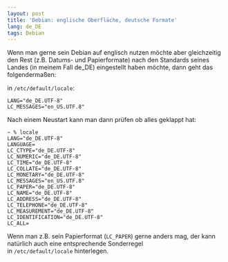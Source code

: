```yaml
---
layout: post
title: 'Debian: englische Oberfläche, deutsche Formate'
lang: de_DE
tags: Debian
---
```


Wenn man gerne sein Debian auf englisch nutzen möchte aber gleichzeitig den Rest (z.B. Datums- und Papierformate) nach den Standards seines Landes (in meinem Fall de_DE) eingestellt haben möchte, dann geht das folgendermaßen:

in `/etc/default/locale`:

    LANG="de_DE.UTF-8"  
    LC_MESSAGES="en_US.UTF.8"  

Nach einem Neustart kann man dann prüfen ob alles geklappt hat:

    ~ % locale
    LANG="de_DE.UTF-8"  
    LANGUAGE=  
    LC_CTYPE="de_DE.UTF-8"  
    LC_NUMERIC="de_DE.UTF-8"  
    LC_TIME="de_DE.UTF-8"  
    LC_COLLATE="de_DE.UTF-8"  
    LC_MONETARY="de_DE.UTF-8"  
    LC_MESSAGES="en_US.UTF.8"  
    LC_PAPER="de_DE.UTF-8"  
    LC_NAME="de_DE.UTF-8"  
    LC_ADDRESS="de_DE.UTF-8"  
    LC_TELEPHONE="de_DE.UTF-8"  
    LC_MEASUREMENT="de_DE.UTF-8"  
    LC_IDENTIFICATION="de_DE.UTF-8"  
    LC_ALL=  

Wenn man z.B. sein Papierformat (`LC_PAPER`) gerne anders mag, der kann natürlich auch eine entsprechende Sonderregel in `/etc/default/locale` hinterlegen.
